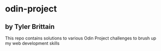 # odin-project
## by Tyler Brittain
This repo contains solutions to various Odin Project challenges to brush up my web development skills
